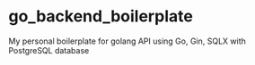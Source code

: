 # go_backend_boilerplate
My personal boilerplate for golang API using Go, Gin, SQLX with PostgreSQL database
